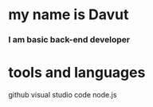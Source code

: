 # my name is Davut





### I am basic back-end developer



# tools and languages
github
visual studio code
node.js
